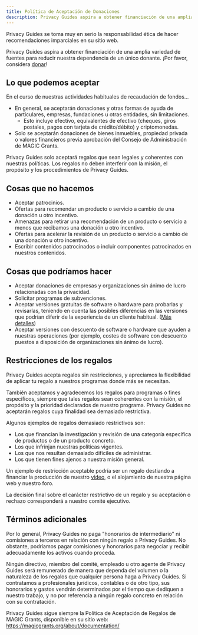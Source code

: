 ```yaml
---
title: Política de Aceptación de Donaciones
description: Privacy Guides aspira a obtener financiación de una amplia variedad de fuentes para reducir nuestra dependencia de un único donante. ¡Por favor, considera donar!
---
```


Privacy Guides se toma muy en serio la responsabilidad ética de hacer recomendaciones imparciales en su sitio web.

Privacy Guides aspira a obtener financiación de una amplia variedad de fuentes para reducir nuestra dependencia de un único donante. ¡Por favor, considera [donar](donate.md)!

## Lo que **podemos** aceptar

En el curso de nuestras actividades habituales de recaudación de fondos...

- En general, se aceptarán donaciones y otras formas de ayuda de particulares, empresas, fundaciones u otras entidades, sin limitaciones.
  - Esto incluye efectivo, equivalentes de efectivo (cheques, giros postales, pagos con tarjeta de crédito/débito) y criptomonedas.
- Solo se aceptarán donaciones de bienes inmuebles, propiedad privada o valores financieros previa aprobación del Consejo de Administración de MAGIC Grants.

Privacy Guides solo aceptará regalos que sean legales y coherentes con nuestras políticas. Los regalos no deben interferir con la misión, el propósito y los procedimientos de Privacy Guides.

## Cosas que **no** hacemos

- Aceptar patrocinios.
- Ofertas para recomendar un producto o servicio a cambio de una donación u otro incentivo.
- Amenazas para retirar una recomendación de un producto o servicio a menos que recibamos una donación u otro incentivo.
- Ofertas para acelerar la revisión de un producto o servicio a cambio de una donación u otro incentivo.
- Escribir contenidos patrocinados o incluir componentes patrocinados en nuestros contenidos.

## Cosas que **podríamos** hacer

- Aceptar donaciones de empresas y organizaciones sin ánimo de lucro relacionadas con la privacidad.
- Solicitar programas de subvenciones.
- Aceptar versiones gratuitas de software o hardware para probarlas y revisarlas, teniendo en cuenta las posibles diferencias en las versiones que podrían diferir de la experiencia de un cliente habitual. ([Más detalles](executive-policy.md#ep1-freely-provided-product-samples))
- Aceptar versiones con descuento de software o hardware que ayuden a nuestras operaciones (por ejemplo, costes de software con descuento puestos a disposición de organizaciones sin ánimo de lucro).

## Restricciones de los regalos

Privacy Guides acepta regalos sin restricciones, y apreciamos la flexibilidad de aplicar tu regalo a nuestros programas donde más se necesitan.

También aceptamos y agradecemos los regalos para programas o fines específicos, siempre que tales regalos sean coherentes con la misión, el propósito y la prioridad declarados de nuestro programa. Privacy Guides no aceptarán regalos cuya finalidad sea demasiado restrictiva.

Algunos ejemplos de regalos demasiado restrictivos son:

- Los que financian la investigación y revisión de una categoría específica de productos o de un producto concreto.
- Los que infrinjan nuestras políticas vigentes.
- Los que nos resultan demasiado difíciles de administrar.
- Los que tienen fines ajenos a nuestra misión general.

Un ejemplo de restricción aceptable podría ser un regalo destiando a financiar la producción de nuestro [vídeo](https://www.privacyguides.org/videos), o el alojamiento de nuestra página web y nuestro foro.

La decisión final sobre el carácter restrictivo de un regalo y su aceptación o rechazo corresponderá a nuestro comité ejecutivo.

## Términos adicionales

Por lo general, Privacy Guides no paga "honorarios de intermediario" ni comisiones a terceros en relación con ningún regalo a Privacy Guides. No obstante, podríamos pagar comisiones y honorarios para negociar y recibir adecuadamente los activos cuando proceda.

Ningún directivo, miembro del comité, empleado u otro agente de Privacy Guides será remunerado de manera que dependa del volumen o la naturaleza de los regalos que cualquier persona haga a Privacy Guides. Si contratamos a profesionales jurídicos, contables o de otro tipo, sus honorarios y gastos vendrán determinados por el tiempo que dediquen a nuestro trabajo, y no por referencia a ningún regalo concreto en relación con su contratación.

Privacy Guides sigue siempre la Política de Aceptación de Regalos de MAGIC Grants, disponible en su sitio web: <https://magicgrants.org/about/documentation/>
